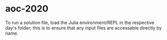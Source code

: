 # aoc-2020
To run a solution file, load the Julia environment/REPL in the respective day's folder; 
this is to ensure that any input files are accessable directly by name.
